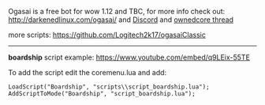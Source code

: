 Ogasai is a free bot for wow 1.12 and TBC, for more info check out:  
 http://darkenedlinux.com/ogasai/ and [Discord](https://discord.gg/yFW2T4) and [ownedcore thread](https://www.ownedcore.com/forums/world-of-warcraft/world-of-warcraft-emulator-servers/wow-emu-programs/600785-ogasai-d-j-vu-wow-1-12-1-vanilla-bot.html)

more scripts:
https://github.com/Logitech2k17/ogasaiClassic

------------------------------------------------------------------------------------------------------------

**boardship** script example:
https://www.youtube.com/embed/q9LEix-55TE

To add the script edit the coremenu.lua and add:

	LoadScript("Boardship", "scripts\\script_boardship.lua");
  	AddScriptToMode("Boardship", "script_boardship.lua");
